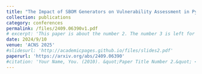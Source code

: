 ```yaml
---
title: "The Impact of SBOM Generators on Vulnerability Assessment in Python: A Comparison and a Novel Approach"
collection: publications
category: conferences
permalink: /files/2409.06390v1.pdf
# excerpt: 'This paper is about the number 2. The number 3 is left for future work.'
date: 2024/9/10
venue: 'ACNS 2025'
#slidesurl: 'http://academicpages.github.io/files/slides2.pdf'
paperurl: 'https://arxiv.org/abs/2409.06390'
#citation: 'Your Name, You. (2010). &quot;Paper Title Number 2.&quot; <i>Journal 1</i>. 1(2).'
---
```


<!-- The contents above will be part of a list of publications, if the user clicks the link for the publication than the contents of section will be rendered as a full page, allowing you to provide more information about the paper for the reader. When publications are displayed as a single page, the contents of the above "citation" field will automatically be included below this section in a smaller font. -->
